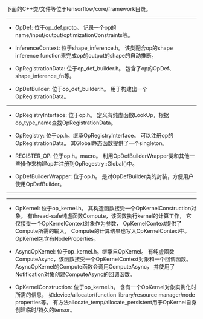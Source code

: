 下面的C++类/文件等位于tensorflow/core/framework目录。

---

- OpDef: 位于op\_def.proto。
记录一个op的name/input/output/optimizationConstraints等。

- InferenceContext: 位于shape\_inference.h。
该类配合op的shape inference function来完成op的output的shape的自动推断。

- OpRegistrationData: 位于op\_def\_builder.h。
包含了op的OpDef、shape\_inference\_fn等。

- OpDefBuilder: 位于op\_def\_builder.h。
用于构建出一个OpRegistrationData。

---

- OpRegistryInterface: 位于op.h。
定义有纯虚函数LookUp，根据op\_type\_name查找OpRegistrationData。

- OpRegistry: 位于op.h。继承OpRegistryInterface。
可以注册op的OpRegistrationData。
其Global静态函数提供了一个singleton。

- REGISTER\_OP: 位于op.h。macro。
利用OpDefBuilderWrapper类和其他一些操作来构建op并注册到OpRegestry::Global()中。

- OpDefBuilderWrapper: 位于op.h。
是对OpDefBuilder类的封装，方便用户使用OpDefBuilder。

---

---

- OpKernel: 位于op\_kernel.h。
其构造函数接受一个OpKernelConstruction对象。
有thread-safe纯虚函数Compute，该函数执行kernel的计算工作，
它仅接受一个OpKernelContext对象作为参数，
OpKernelContext提供了Compute所需的输入，
Compute的计算结果也写入OpKernelContext中。
OpKernel包含有NodeProperties。

- AsyncOpKernel: 位于op\_kernel.h。继承自OpKernel。
有纯虚函数ComputeAsync，该函数接受一个OpKernelContext对象和一个回调函数。
AsyncOpKernel的Compute函数会调用ComputeAsync，
并使用了Notification对象创建ComputeAsync的回调函数。

- OpKernelConstruction: 位于op\_kernel.h。
含有一个OpKernel对象实例化时所需的信息，
如device/allocator/function library/resource manager/node properties等。
有方法allocate\_temp/allocate\_persistent用于OpKernel自身创建临时/持久的tensor。
